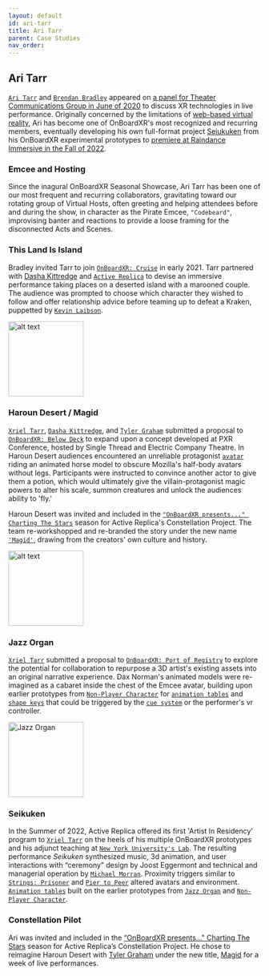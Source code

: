 ```yaml
---
layout: default
id: ari-tarr
title: Ari Tarr
parent: Case Studies
nav_order: 
---
```


## Ari Tarr
[`Ari Tarr`]() and [`Brendan Bradley`](./future-stages.md) appeared on [a panel for Theater Communications Group in June of 2020](https://youtu.be/JT0JwnLYfmY?t=2794) to discuss XR technologies in live performance. Originally concerned by the limitations of [web-based virtual reality](./webvr.md), Ari has become one of OnBoardXR's most recognized and recurring members, eventually developing his own full-format project [Seiukuken]() from his OnBoardXR experimental prototypes to [premiere at Raindance Immersive in the Fall of 2022](https://www.raindanceimmersive.com/#/seikuken/).

### Emcee and Hosting
Since the inagural OnBoardXR Seasonal Showcase, Ari Tarr has been one of our most frequent and recurring collaborators, gravitating toward our rotating group of Virtual Hosts, often greeting and helping attendees before and during the show, in character as the Pirate Emcee, `"Codebeard"`, improvising banter and reactions to provide a loose framing for the disconnected Acts and Scenes. 

### This Land Is Island
Bradley invited Tarr to join [`OnBoardXR: Cruise`](./obxr-cruise.md) in early 2021. Tarr partnered with [Dasha Kittredge](./dasha-kittredge.md) and [`Active Replica`]() to devise an immersive performance taking places on a deserted island with a marooned couple. The audience was prompted to choose which character they wished to follow and offer relationship advice before teaming up to defeat a Kraken, puppetted by [`Kevin Laibson`](./jettison.md). 

<img src="https://futurestages.github.io/OnBoardXR_Landing_Page/static/media/show.thisland.png" alt="alt text" title="This Land Is Island" width="150"/>

### Haroun Desert / Magid
[`Xriel Tarr`](), [`Dasha Kittredge`](), and [`Tyler Graham`]() submitted a proposal to [`OnBoardXR: Below Deck`](./obxr-below-deck.md) to expand upon a concept developed at PXR Conference, hosted by Single Thread and Electric Company Theatre. In Haroun Desert audiences encountered an unreliable protagonist [`avatar`](./glossary-avatar.md) riding an animated horse model to obscure Mozilla's half-body avatars without legs. Participants were instructed to convince another actor to give them a potion, which would ultimately give the villain-protagonist magic powers to alter his scale, summon creatures and unlock the audiences ability to 'fly.'  

Haroun Desert was invited and included in the [`"OnBoardXR presents..." Charting The Stars`](./obxr-charting-stars.md) season for Active Replica's Constellation Project. The team re-workshopped and re-branded the story under the new name [`'Magid'`](), drawing from the creators' own culture and history.

<img src="https://futurestages.github.io/OnBoardXR_Landing_Page/static/media/show.haroundesert.gif" alt="alt text" title="Haroun Desert" width="150"/>

### Jazz Organ
[`Xriel Tarr`]() submitted a proposal to [`OnBoardXR: Port of Registry`](./obxr-port-or-registry.md) to explore the potential for collaboration to repurpose a 3D artist's existing assets into an original narrative experience. Dax Norman's animated models were re-imagined as a cabaret inside the chest of the Emcee avatar, building upon earlier prototypes from [`Non-Player Character`]() for [`animation tables`](./glossary-animation-tables.md) and [`shape keys`](./glossary-shape-keys.md) that could be triggered by the [`cue system`](./cue-system.md) or the performer's vr controller.

<img src="https://futurestages.github.io/OnBoardXR_Landing_Page/static/media/show.jazzorgan.gif" title="Jazz Organ" width="150"/>

### Seikuken
In the Summer of 2022, Active Replica offered its first 'Artist In Residency' program to [`Xriel Tarr`]() on the heels of his multiple OnBoardXR prototypes and his adjunct teaching at [`New York University's Lab`](./nyu-lab.md). The resulting performance *Seikuken* synthesized music, 3d animation, and user interactions with “ceremony” design by Joost Eggermont and technical and managerial operation by [`Michael Morran`](./michael-morran.md). Proximity triggers similar to [`Strings: Prisoner`](./unwired-dance.md) and [`Pier to Peer`]() altered avatars and environment. [`Animation tables`]() built on the earlier prototypes from [`Jazz Organ`]() and [`Non-Player Character`](). 

### Constellation Pilot
Ari was invited and included in the [“OnBoardXR presents..." Charting The Stars]() season for Active Replica’s Constellation Project. He chose to reimagine Haroun Desert with [Tyler Graham]() under the new title, [Magid]() for a week of live performances.
